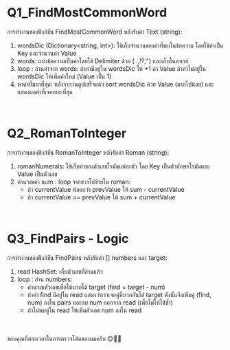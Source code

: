 # Q1_FindMostCommonWord
การทำงานของฟังก์ชัน FindMostCommonWord หลังรับค่า Text (string):
1. wordsDic (Dictionary<string, int>): ใช้เก็บจำนวนของคำที่พบในข้อความ โดยใช้คำเป็น Key และจำนวนคำ Value
2. words: แบ่งข้อความเป็นคำโดยใช้ Delimiter ด้วย ( .,!?;") และเก็บในอาเรย์
3. loop : อ่านคำจาก words:
ถ้าคำมีอยู่ใน wordsDic ให้ +1 ค่า Value
ถ้าคำไม่อยู่ใน wordsDic ให้เพิ่มคำใหม่ (Value เป็น 1)
4. หาคำที่มากที่สุด: หลังจากวนลูปเสร็จแล้ว sort wordsDic ด้วย Value (มากไปน้อย) และแสดงผลคำที่เจอเยอะที่สุด
<br />


# Q2_RomanToInteger
การทำงานของฟังก์ชัน RomanToInteger หลังรับค่า Roman (string):
1. romanNumerals: ใช้เก็บค่าของตัวเลขโรมันแต่ละตัว โดย Key เป็นตัวอักษรโรมันและ Value เป็นตัวเลข
2. คำนวณค่า sum : loop จากขวาไปซ้ายใน roman:
   - ถ้า currentValue น้อยกว่า prevValue ให้ sum - currentValue
   - ถ้า currentValue >= prevValue ให้ sum + currentValue
<br />


# Q3_FindPairs - Logic
การทำงานของฟังก์ชัน FindPairs หลังรับค่า [] numbers และ target:
1. read HashSet<int>: เก็บตัวเลขที่อ่านแล้ว
2. loop : อ่าน numbers:
   - คำนวณตัวเลขเพื่อให้บวกได้ target (find = target - num)
   - ถ้าค่า find มีอยู่ใน read แสดงว่าเราเจอคู่ที่บวกกันได้ target ดังนั้นจึงเพิ่มคู่ (find, num) ลงใน pairs และลบ num ออกจาก read (เพื่อไม่ให้ใช้ซ้ำ)
   - ถ้าไม่พบคู่ใน read ให้เพิ่มตัวเลข num ลงใน read
<br />
<br />
ขอบคุณที่สละเวลาในการตรวจโค้ดของผมครับ 😊🙏🏼
